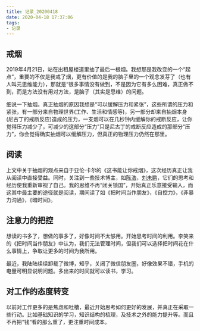 ```yaml
---
title: 记录_20200418
date: 2020-04-18 17:37:06
tags:
- 记录
---
```


## 戒烟
2019年4月21日，站在出租屋楼道里抽了最后一根烟。我想那是我改变的一个“起点”，重要的不仅是我戒了烟，更有价值的是我的脑子里的一个观念发芽了（也有人叫元思维能力），那就是“很多事情没有做到，不是因为它有多么困难，真正做不到，而是方法没有用对方法，是脑子（其实是思维）的问题。

细说一下抽烟。真正抽烟的原因我想是“可以缓解压力和紧张”，这些所谓的压力和紧张，有一部分来自物理世界(工作、生活和情感等)，另一部分却来自抽烟本身(尼古丁的戒断反应)造成的压力，一支烟可以在几秒钟内缓解你的戒断反应，让你觉得压力减少了，可减少的这部分“压力”只是尼古丁的戒断反应造成的那部分“压力”，你会觉得确实抽烟可以缓解压力，但真正的物理压力仍然在那里。

## 阅读
上文中关于抽烟的观点来自于亚伦·卡尔的《这书能让你戒烟》，这次经历真正让我从阅读中直接受益。同时，关注到一些技术博主，如[陈浩](https://coolshell.cn/)，[刘未鹏](http://mindhacks.cn/)，它们的思考和经历使我重新审视了自己。我的思维不再“闭关锁国”，开始真正乐意接受输入，而这其中最主要的途径就是阅读，期间读了如《把时间当作朋友》，《自控力》，《非暴力沟通》，《暗时间》。

## 注意力的把控
想读的书多了，想做的事多了，好像时间不太够用。开始思考时间的利用。李笑来的《把时间当作朋友》中认为，我们无法管理时间，但我们可以选择把时间花在什么事情上，争取让更多的时间为我所用。

最近，我陆陆续续卸载了微博，知乎，关闭了微信朋友圈，好像效果不错，手机的电量可明显说明问题。多出来的时间就可以读书，学习。

## 对工作的态度转变
以前对工作更多的是焦虑和吐槽，最近开始思考如何更好的发展，并真正在采取一些行动。比如基础知识的学习，知识结构的梳理，及技术之外的能力提升等。而且不再把“钱“看的那么重了，更注重时间成本。
